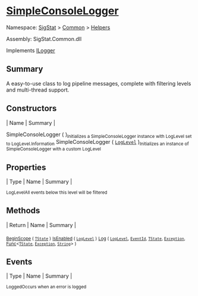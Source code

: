 # [SimpleConsoleLogger](./SimpleConsoleLogger.md)

Namespace: [SigStat]() > [Common](./../README.md) > [Helpers](./README.md)

Assembly: SigStat.Common.dll

Implements [ILogger](https://docs.microsoft.com/en-us/dotnet/api/Microsoft.Extensions.Logging.ILogger)

## Summary
A easy-to-use class to log pipeline messages, complete with filtering levels and multi-thread support.

## Constructors

| Name | Summary | 

SimpleConsoleLogger (  )<sub>Initializes a SimpleConsoleLogger instance with LogLevel set to LogLevel.Information</sub>
SimpleConsoleLogger ( [`LogLevel`](https://docs.microsoft.com/en-us/dotnet/api/Microsoft.Extensions.Logging.LogLevel) )<sub>Initializes an instance of SimpleConsoleLogger with a custom LogLevel</sub>


## Properties

| Type | Name | Summary | 

<sub>LogLevel</sub><sub>All events below this level will be filtered</sub>


## Methods

| Return | Name | Summary | 

<sub>[BeginScope](./Methods/SimpleConsoleLogger-100664039.md) ( [`TState`](./SimpleConsoleLogger.md) )</sub><sub></sub>
<sub>[IsEnabled](./Methods/SimpleConsoleLogger-100664040.md) ( [`LogLevel`](https://docs.microsoft.com/en-us/dotnet/api/Microsoft.Extensions.Logging.LogLevel) )</sub><sub></sub>
<sub>[Log](./Methods/SimpleConsoleLogger-100664041.md) ( [`LogLevel`](https://docs.microsoft.com/en-us/dotnet/api/Microsoft.Extensions.Logging.LogLevel), [`EventId`](https://docs.microsoft.com/en-us/dotnet/api/Microsoft.Extensions.Logging.EventId), [`TState`](./SimpleConsoleLogger.md), [`Exception`](https://docs.microsoft.com/en-us/dotnet/api/System.Exception), [Func](https://docs.microsoft.com/en-us/dotnet/api/System.Func-3)\<[`TState`](./SimpleConsoleLogger.md), [`Exception`](https://docs.microsoft.com/en-us/dotnet/api/System.Exception), [`String`](https://docs.microsoft.com/en-us/dotnet/api/System.String)> )</sub><sub></sub>


## Events

| Type | Name | Summary | 

<sub>Logged</sub><sub>Occurs when an error is logged</sub>


